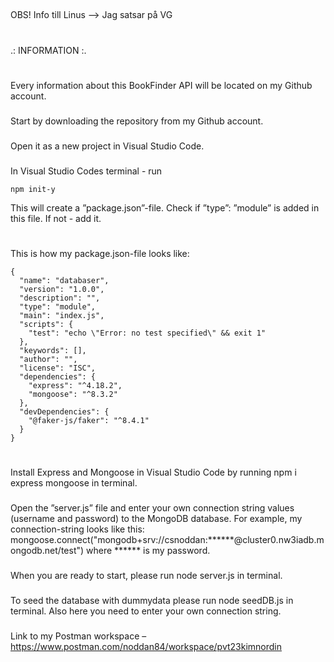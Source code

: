 ##
OBS! Info till Linus --> Jag satsar på VG
##

#
.: INFORMATION :.
#

###
Every information about this BookFinder API will be located on my Github account.
###

###
Start by downloading the repository from my Github account.
###

###
Open it as a new project in Visual Studio Code.
###

###
In Visual Studio Codes terminal - run
```
npm init-y
```
This will create a ”package.json”-file. Check if ”type”: ”module” is added in this file.
If not - add it.

#
This is how my package.json-file looks like:
```
{
  "name": "databaser",
  "version": "1.0.0",
  "description": "",
  "type": "module",
  "main": "index.js",
  "scripts": {
    "test": "echo \"Error: no test specified\" && exit 1"
  },
  "keywords": [],
  "author": "",
  "license": "ISC",
  "dependencies": {
    "express": "^4.18.2",
    "mongoose": "^8.3.2"
  },
  "devDependencies": {
    "@faker-js/faker": "^8.4.1"
  }
}
```
#

###

###
Install Express and Mongoose in Visual Studio Code by running npm i express mongoose in terminal.
###

###
Open the ”server.js” file and enter your own connection string values (username and password) to the MongoDB database.
For example, my connection-string looks like this:
mongoose.connect("mongodb+srv://csnoddan:******@cluster0.nw3iadb.mongodb.net/test")
where ****** is my password.
###

###
When you are ready to start, please run node server.js in terminal.
###

###
To seed the database with dummydata please run node seedDB.js in terminal.
Also here you need to enter your own connection string.
###

###
Link to my Postman workspace – https://www.postman.com/noddan84/workspace/pvt23kimnordin
###